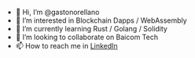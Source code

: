 - 👋 Hi, I’m @gastonorellano
- 👀 I’m interested in Blockchain Dapps / WebAssembly
- 🌱 I’m currently learning Rust / Golang / Solidity
- 💞️ I’m looking to collaborate on Baicom Tech
- 📫 How to reach me in [LinkedIn](https://www.linkedin.com/in/gastonorellano)

<!---
gastonorellano/gastonorellano is a ✨ special ✨ repository because its `README.md` (this file) appears on your GitHub profile.
You can click the Preview link to take a look at your changes.
--->
